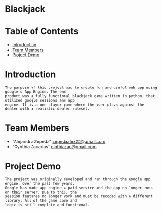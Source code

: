 # Blackjack

# Table of Contents

* [Introduction](#introduction)
* [Team Members](#team-members)
* [Project Demo](#demo)

# <a name="introduction"></a>Introduction
    The purpose of this project was to create fun and useful web app using google's App Engine. The end 
    product was a fully functional blackjack game written in python, that utilized google sessions and app
    engine. It is a one player game where the user plays against the dealer with a realistic dealer ruleset.
    
# <a name="team-members"></a>Team Members
* "Alejandro Zepeda" <zepedaalex25@gmail.com>
* "Cynthia Zacarias" <cinthiazac@gmail.com>

# <a name="demo"></a>Project Demo

	The project was originally developed and run through the google app engine. Over the past few years, 
	Google has made app engine a paid service and the app no longer runs on their server. Due to this, the 
	session features no longer work and must be recoded with a different library. All of the game code and 
	logic is still complete and functional.